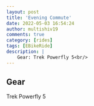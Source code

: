 ```yaml
---
layout: post
title: 'Evening Commute'
date: 2022-05-03 16:54:24
author: multishiv19
comments: true
category: [rides]
tags: [EBikeRide]
description: |
    Gear: Trek Powerfly 5<br/>
---
```


## Gear
Trek Powerfly 5



<div width='100%' class='strava-embed-placeholder' data-embed-type='activity' data-embed-id='7079200168'></div>
<script src='https://strava-embeds.com/embed.js'></script>
